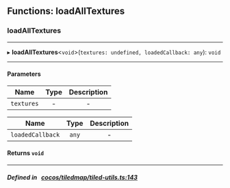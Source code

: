 ## Functions: loadAllTextures

### loadAllTextures


___
▸ **loadAllTextures**<`void`\>(`textures: undefined, loadedCallback: any`): `void`
___


#### Parameters

| Name | Type | Description |
| :------: | :------: | :------: |
| `textures` | - | - |

| Name | Type | Description |
| :------: | :------: | :------: |
| `loadedCallback` | `any` | - |


#### Returns `void` 
___


##### Defined in &nbsp;   [cocos/tiledmap/tiled-utils.ts:143](https://github.com/cocos-creator/engine/blob/c7bf6b8a9/cocos/tiledmap/tiled-utils.ts#L143)&nbsp;
